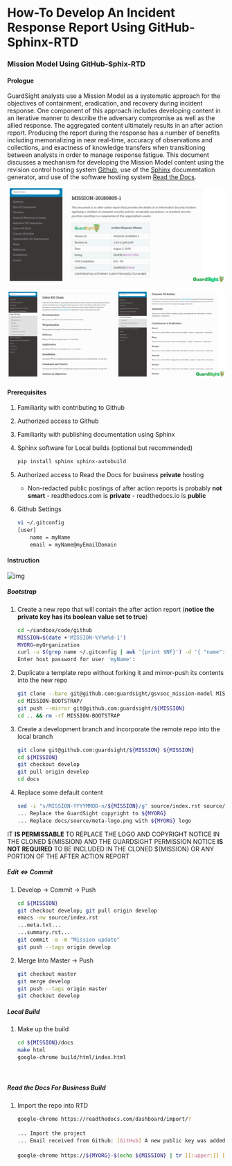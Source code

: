 # How-To Develop An Incident Response Report Using GitHub-Sphinx-RTD
### Mission Model Using GitHub-Sphix-RTD

#### Prologue

GuardSight analysts use a Mission Model as a systematic approach for the objectives of containment, eradication, and recovery during incident response. One component of this approach includes developing content in an iterative manner to describe the adversary compromise as well as the allied response. The aggregated content ultimately results in an after action report. Producing the report during the response has a number of benefits including memorializing in near real-time, accuracy of observations and collections, and exactness of knowledge transfers when transitioning between analysts in order to manage response fatigue. This document discusses a mechanism for developing the Mission Model content using the revision control hosting system [Github](https://www.github.com), use of the [Sphinx](http://www.sphinx-doc.org/en/master/) documentation generator, and use of the software hosting system [Read the Docs](https://readthedocs.com/).

![img](images/gh.mm.2.png)

![img](images/gh.mm.3.png)


#### Prerequisites

1. Familiarity with contributing to Github
1. Authorized access to Github
1. Familiarity with publishing documentation using Sphinx
1. Sphinx software for Local builds (optional but recommended)
   ```bash
   pip install sphinx sphinx-autobuild
1.  Authorized access to Read the Docs for business **private** hosting

	* Non-redacted public postings of after action reports is probably **not smart** - readthedocs.com is **private** - readthedocs.io is **public**
1. Github Settings
   ```bash
   vi ~/.gitconfig
   [user]
	   name = myName
	   email = myName@myEmailDomain

#### Instruction

![img](images/gh.mm.1.png)

##### Bootstrap

1. Create a new repo that will  contain the after action report (**notice the private key has its boolean value set to true**)
   ```bash
   cd ~/sandbox/code/github
   MISSION=$(date +'MISSION-%Y%m%d-1')
   MYORG=myOrganization
   curl -u $(grep name ~/.gitconfig | awk '{print $NF}') -d '{ "name": "'${MISSION}'", "description": "Incident Response After Action Report", "private": true, "has_wiki": false }' https://api.github.com/orgs/${MYORG}/repos
   Enter host password for user 'myName':
1. Duplicate a template repo without forking it and mirror-push its contents into the new repo
   ```bash
   git clone --bare git@github.com:guardsight/gsvsoc_mission-model MISSION-BOOTSTRAP
   cd MISSION-BOOTSTRAP/
   git push --mirror git@github.com:guardsight/${MISSION}
   cd .. && rm -rf MISSION-BOOTSTRAP
1. Create a development branch and incorporate the remote repo into the local branch
   ```bash
   git clone git@github.com:guardsight/${MISSION} ${MISSION}
   cd ${MISSION}
   git checkout develop
   git pull origin develop
   cd docs
1. Replace some default content
   ```bash
   sed -i "s/MISSION-YYYYMMDD-n/${MISSION}/g" source/index.rst source/meta.txt
   ... Replace the GuardSight copyright to ${MYORG}
   ... Replace docs/source/meta-logo.png with ${MYORG} logo
   
IT **IS PERMISSABLE** TO REPLACE THE LOGO AND COPYRIGHT NOTICE IN THE CLONED ${MISSION} AND THE GUARDSIGHT PERMISSION NOTICE **IS NOT REQUIRED** TO BE INCLUDED IN THE CLONED ${MISSION} OR ANY PORTION OF THE AFTER ACTION REPORT
   
##### Edit <=> Commit

1. Develop -> Commit -> Push
   ```bash
   cd ${MISSION}
   git checkout develop; git pull origin develop
   emacs -nw source/index.rst
   ...meta.txt...
   ...summary.rst...
   git commit -a -m "Mission update"
   git push --tags origin develop
1. Merge Into Master -> Push
   ```bash
   git checkout master
   git merge develop
   git push --tags origin master
   git checkout develop
   
   
##### Local Build

1. Make up the build
   ```bash
   cd ${MISSION}/docs
   make html
   google-chrome build/html/index.html
	
	
##### Read the Docs For Business Build

1. Import the repo into RTD
	```bash
	google-chrome https://readthedocs.com/dashboard/import/?
	
	... Import the project
	... Email received from Github: [GitHub] A new public key was added to ${MYORG}/${MISSION}
	
	google-chrome https://${MYORG}-$(echo ${MISSION} | tr [[:upper:]] [[:lower:]]).readthedocs-hosted.com/en/latest/
	

